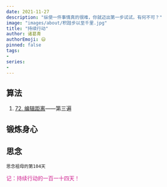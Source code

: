 ```yaml
---
date: 2021-11-27
description: "纵使一件事情真的很难，你就迈出第一步试试，有何不可？"
image: "images/about/积跬步以至千里.jpg"
title: "持续行动"
author: 诸葛青
authorEmoji: 😃
pinned: false
tags:
- 
series:
-
---
```



## 算法
1. [72. 编辑距离](https://leetcode-cn.com/problems/edit-distance/)——第三遍

## 锻炼身心 

## 思念
``思念祖母的第104天``

<font color=VioletRed>记：持续行动的一百一十四天！</font>


